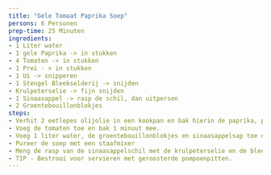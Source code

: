 ```yaml
---
title: "Gele Tomaat Paprika Soep"
persons: 6 Personen
prep-time: 25 Minuten
ingredients:
- 1 Liter water
- 1 gele Paprika -> in stukken
- 4 Tomaten -> in stukken
- 1 Prei - > in stukken
- 1 Ui -> snipperen
- 1 Stengel Bleekselderij -> snijden
- Krulpeterselie -> fijn snijden
- 1 Sinaasappel -> rasp de schil, dan uitpersen
- 2 Groentebouillonblokjes
steps:
- Verhit 2 eetlepes olijolie in een kookpan en bak hierin de paprika, prei en ui 4 minuten op middelhoge temperatuur
- Voeg de tomaten toe en bak 1 minuut mee.
- Voeg 1 liter water, de groentebouillonblokjes en sinaasappelsap toe en laat 10 minuten zachtejes koken met de deksel op de pan
- Pureer de soep met een staafmixer
- Meng de rasp van de sinaasappelschil met de krulpeterselie en de bleekselderij. Schep de soep in soepkoppen en bestrooi met het peterseliemengsel.
- TIP - Bestrooi voor servieren met geroosterde pompoenpitten.
---
```


